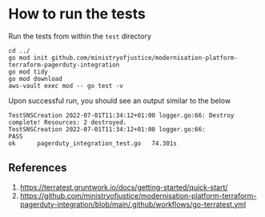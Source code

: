# How to run the tests

Run the tests from within the `test` directory

```
cd ../
go mod init github.com/ministryofjustice/modernisation-platform-terraform-pagerduty-integration
go mod tidy
go mod download
aws-vault exec mod -- go test -v
```

Upon successful run, you should see an output similar to the below

```
TestSNSCreation 2022-07-01T11:34:12+01:00 logger.go:66: Destroy complete! Resources: 2 destroyed.
TestSNSCreation 2022-07-01T11:34:12+01:00 logger.go:66: 
PASS
ok  	pagerduty_integration_test.go	74.301s

```

## References

1. https://terratest.gruntwork.io/docs/getting-started/quick-start/
2. https://github.com/ministryofjustice/modernisation-platform-terraform-pagerduty-integration/blob/main/.github/workflows/go-terratest.yml